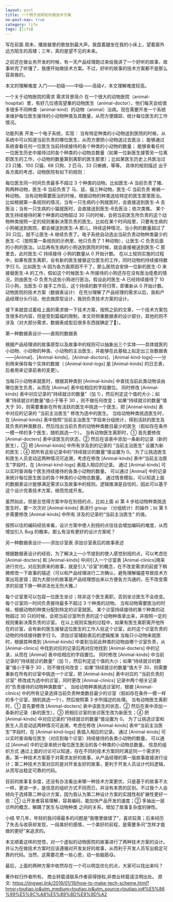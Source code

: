 ```yaml
---
layout: post
title: 一个例子说明如何做技术方案
no-post-nav: true
category: life
tags: [life]
---
```

写在前面
周末，播放器里的歌放到最大声。我盘着腿坐在我的小床上，望着窗外远方陌生的高楼；三年，真的是望不见的未来。

之前还在做业务开发的时候，有一天产品经理跑过来给我讲了一个好听的故事，故事听完了听懂了，我便开始做技术方案。不过，好听的故事的技术方案都不是那么容易做的。

本文的理解难度
入门——初级——中级——高级√，本文理解难度较高。

一个关于动物医院的需求
需求背景简介
在一个很大的动物医院（animal-hospital）里，有好几位德高望重的动物医生（animal-doctor），他们每天会给很多很多不同种类（animal-kind）的动物（animal）治病。现在需要开发一个系统来维护每位医生接待的小动物种类及其数量，从而方便跟踪、统计每位医生的工作情况。

功能列表
开发一个电子系统，实现：
当有特定种类的小动物送到医院的时候，从系统中可以知道当前负责的哪位医生，从而方便把小动物送过去医治；
能够通过系统查看任何一位医生当前持续接待的各个种类的小动物的数量；
能够查看任何一位医生历史中接待过的各个种类的小动物总数量（如果一位新医生接管另一位离职医生的工作，小动物的数量算到离职的医生那里）；比如某医生历史上共医治过 23 只猪、100 只猫、68 只狗、2 匹马、33 只蜥蜴，等等。
具体的规则描述
出于各方面的考虑，动物医院有如下的规则：

每位医生同一时间负责最多不超过 3 个种类的动物。比如医生-A 当前负责了猪、狗两种动物，医生-B 当前负责了 马、鼠、猫三种动物，医生-C 当前负责 蜥蜴一种动物。
当有动物需要医治的时候，根据动物的种类送给特定的医生那里医治。比如根据第一条规则的情况，当有一只生病的小狗就医时，会直接送到医生-A 去医治；当有一只生病的小猫就医时，会直接送到医生-B去医治；依次类推。
某个医生持续接待的某个种类的动物超过 30 只的时候，会把当前医生所负责的这个动物种类按照一定的规则重新决策负责的医生。比如在某个时间段里，只要有生病的小狗被送到医院，都会被送到医生-A 那儿，持续这种情况，当小狗的数量超过了 30 只后，就不让医生-A 继续负责了。电子系统自动选出当前负责动物种类最少的医生-C（按照第一条规则的示例里，他只负责了 1 种动物），让医生-C 负责后面的小狗的医治。以后再有生病的小狗送到医院的时候，就会直接被送到医生-C 那里去，此时医生-C 持续接待 小狗的数量从 0 开始计数。
在以上规则实施的过程中，如果有医生离职，会有新的医生接替这位医生的工作，同时动物的持续接待数字归 0。比如医生-A 因为各方面原因不干了，那么医院会安排一位新的医生-D 来接替医生-A 的工作，假如这个时候医生-A 所接待的小狗还存在没有医治痊愈的情况，则由医生-D 负责为这些小狗进行医治。假设此时医生-A 已经持续接待了 10 只小狗，当医生-D 接手工作后，这个持续的数字将归零，即重新从 0 开始计数。
动物医院的技术方案（数据表设计）
在充分理解了产品经理的需求以后，我和产品经理分头行动，他去做原型设计，我则负责技术方案的设计。

接下来就尝试着给上面的需求做一下技术方案，按照之前的文章，一个技术方案包含很多的内容，但是受到篇幅的限制，本文将侧重数据表的设计部分，其他的则不涉及（对大部分需求，数据表成型后很多东西就确定了🐽）。

第一种数据表设计——直观的数据表


根据产品经理讲的故事原型以及故事中的规则可以抽象出三个实体——具体就医的小动物、小动物的种类、小动物的主治医生，并能够在此基础上拟定出三张数据表——[Animal]、[Animal-kinds]、[Animal-doctors]、[Animal-kind-logs]——分别用来保存每个实体的数据（ [Animal-kind-logs] 是 [Animal-kinds] 的日志表，后者用来记录前者的变更）。

当每只小动物来就医时，根据其种类到 [Animal-kinds] 中查找当前此类动物该由哪位医生负责，从而在 [Animal] 表中给相应的字段置位。
同时修改 [Animal-kinds] 表中对应记录的“持续就诊的数量”（加 1），然后判定这个值的大小；如果“持续就诊的数量”值小于等于 30 ，则不做任何改变；
如果“持续就诊的数量”值大于 30，则需要重新在所有活跃的医生中挑选一个医生，把 [Animal-kinds] 表中对应的记录的 “当前主治医生” 修改为选中的医生。
当给动物种类挑选医生时，在 [Animal-kinds] 表中按照“当前主治医生”字段来分组统计，得到活跃的医生及其负责的种类数目，然后找出当前负责的动物种类数目最少的医生（假如存在条件一模一样的多个医生，随机挑选一个）。
当有动物医生离职时，① 首先要修改 [Animal-docters] 表中该医生的状态，② 然后在该表中添加一条新的记录（新的医生），③ 把 [Animal-kinds] 中所有涉及到的记录的 “当前主治医生” 设置为新的医生；④ 把所有这些记录中的“持续就诊的数量”值设置为 0。
为了让挑选医生和医生人员变动这两种情况可追溯，考虑在修改 [Animal-kinds] 表中“当前主治医生”字段时，在 [Animal-kind-logs] 表插入相应的记录。
通过 [Animal-kinds] 可以实时查询每个医生持续接待的各类小动物的数量。
可以通过 [Animal] 中的记录来统计每位医生医治的各个种类的小动物总数量。
通过情景模拟，可以知道上面的数据表设计能够满足需求以及故事中的规则。逻辑推演是自恰的，因此可以基于这个设计完善技术方案，继而完成开发。

虽然如此，但是总觉得方案中存在别扭的点，比如上面 a) 第 4 步给动物种类挑选医生时，要一次次对 [Animal-kinds] 表进行 group （分组统计）的操作；b) 第 5 步需要修改 [Animal-kinds] 中所有 涉及的记录的“当前主治医生” 的值。

按照以往的编码经验来看，设计方案中使人别扭的点往往会增加编码的难度，从而增加引入 Bug 的概率。那么有没有更好的设计方案呢？

另一种数据表设计——添加诊室表
添加诊室表后的故事表述


根据数据表设计的经验，为了解决上一小节提到的使人感觉别扭的点，可以考虑在 [Animal-docters] 和 [Animal-kinds] 中间引入一个诊室表 [Animal-clinics]用来进行优化。对应到原来的故事，就是引入“诊室”的概念，在不改变需求的前提下稍微修改一下故事的描述（可以和产品经理进行二次确认，避免理解偏差导致技术方案出现差错；因为大部分的故事是产品经理想出来以方便各方沟通的，在不改变需求的前提下换一种讲法也无伤大雅。）

每个诊室里可以包容一位医生坐诊；除非这个医生离职，否则坐诊医生不会改变。
每个诊室同一时间负责接待最多不超过 3 个种类的动物。
当有动物需要医治的时候，根据动物的种类分配到特定的诊室就医。
某个诊室持续接待的某个种类的动物超过 30 只的时候，会把当前诊室所负责的这个动物种类拿出来，并按照一定的规则重新决策负责的诊室。
在以上规则实施的过程中，如果有医生离职离开他所在的诊室，会有新的医生接替这位医生的工作入驻这个诊室，此时这个诊室负责的动物的持续接待数字归 0。
添加诊室辅助表后的逻辑推演
当每只小动物来就医时，根据其种类到 [Animal-kinds] 中查到当前此种类的动物由哪个诊室负责，从 [Animal-clinics] 中找到对应的记录后再对应地找到 [Animal-docters] 中的记录，从而在 [Animal] 表中给相应的字段置位。
同时修改 [Animal-kinds] 中当前记录的“持续就诊的数量”（加 1），然后判定这个值的大小；如果“持续就诊的数量”值小于等于 30 ，则不做任何改变；
如果“持续就诊的数量”值大于 30，则需要重新在所有的诊室中挑选一个诊室，把 [Animal-kinds] 表中对应的 “当前负责的诊室” 修改成为选中的诊室，同时更改 [Animal-clinics] 记录中两个相关记录的“负责接待的动物种类数值” 。
当给动物种类挑选诊室时，根据 [Animal-clinics] 中的所有记录选择当前负责种类数目最少的诊室（假如存在条件一模一样的多个诊室，随机挑选一个），然后按照第 3 步所描述的处理。
当有动物医生离职时，① 首先要修改 [Animal-docters] 表中该医生的状态，② 然后在表中添加一条新的记录（新的医生），③ 把相应诊室的坐诊医生改为新医生；④ 把 [Animal-kinds] 中对应记录的“持续就诊的数量”值设置为 0。
为了让挑选诊室和医生人员变动这两种情况可追溯，考虑在修改 [Animal-kinds] 表中“当前主治医生”字段时，在 [Animal-kind-logs] 表插入相应的记录。
通过 [Animal-kinds] 可以实时查询每位医生（对应到每个诊室）持续接待的各类小动物的数量。
可以通过 [Animal] 中的记录来统计每位医生医治的各个种类的小动物总数量。
信息的组织方式
通过上面的讨论可以知道，存在不同的技术方案同时满足同一个需求列表。第一种技术方案基于对需求友好的故事，从产品经理的第一版故事直接进行设计；第二种技术方案对应的是对开发友好的故事，更利于开发人员设计代码逻辑，从而写出稳定可靠的代码。

目前的故事复杂度，还没有办法看出来哪一种技术方案更优，只是基于的故事不太一样，更进一步，是信息的组织方式不同而已，并没有本质的区别。不过我个人会倾向于选择第二种设计方案，因为我认为第二种设计方案的实践性和扩展性更好一些：① 让开发者容易理解，容易编码，能加快产品开发的速度；② 多抽出一层诊所的概念，解耦了医生与动物种类 之间的关系，增加了故事复杂度的弹性。

小结
早几年，年轻的我问得最多的问题是“我哪里做错了”，喜欢较真；后来经历了失去与收获却发现，一段美好的感情，一个美好的前程，是需要多问“怎样才能做的更好”来追求的。

本文顺着这样的觉悟，对一个虚拟的动物医院的故事进行了两种技术方案的设计。并认为在做技术方案时应该遵循对开发友好的故事，从而利于开发人员写出稳定可靠的代码。当然，这需要花费一些心思，动一些脑筋😋。

最后，上面的两种方案中依然存在一个可以明显优化的点，大家可以找出来吗？

著作权归作者所有。
商业转载请联系作者获得授权,非商业转载请注明出处。
原文: https://jingwei.link/2019/01/19/how-to-make-tech-scheme.html?hmsr=toutiao.io&utm_medium=toutiao.io&utm_source=toutiao.io#%E5%86%99%E5%9C%A8%E5%89%8D%E9%9D%A2